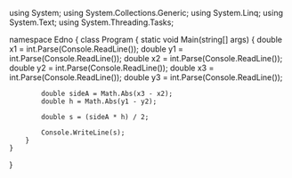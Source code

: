 using System;
using System.Collections.Generic;
using System.Linq;
using System.Text;
using System.Threading.Tasks;

namespace Edno
{
    class Program
    {
        static void Main(string[] args)
        {
            double x1 = int.Parse(Console.ReadLine());
            double y1 = int.Parse(Console.ReadLine());
            double x2 = int.Parse(Console.ReadLine());
            double y2 = int.Parse(Console.ReadLine());
            double x3 = int.Parse(Console.ReadLine());
            double y3 = int.Parse(Console.ReadLine());

            double sideA = Math.Abs(x3 - x2);
            double h = Math.Abs(y1 - y2);
            
            double s = (sideA * h) / 2;

            Console.WriteLine(s);
        }
    }
}
